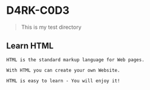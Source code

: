 # D4RK-C0D3


> This is my test directory


## Learn HTML


```
HTML is the standard markup language for Web pages.

With HTML you can create your own Website.

HTML is easy to learn - You will enjoy it!

```


